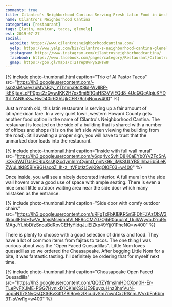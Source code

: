 ```yaml
---
comments: true
title: Cilantro's Neighborhood Cantina Serving Fresh Latin Food in Western Howard County
name: Cilantro's Neighborhood Cantina
categories: [restaurant]
tags: [latin, mexican, tacos, glenelg]
est: 2019-07-27
social:
  website: https://www.cilantrosneighborhoodcantina.com/
  yelp: https://www.yelp.com/biz/cilantro-s-neighborhood-cantina-glenelg?osq=cilantro%27s+neighborhood
  instagram: https://www.instagram.com/cilantrosneighborhoodcantina/
  facebook: https://www.facebook.com/pages/category/Restaurant/Cilantros-Neighborhood-Cantina-2343958262318427/
  gmap: https://goo.gl/maps/cT2Trep8vPyG1Nsw8
---
```


{%
  include photo-thumbnail.html 
  caption="Trio of Al Pastor Tacos"
  src="https://lh3.googleusercontent.com/-sspXsMaaeyzuMVsBzy_YTbtnna9cX8bl-WvIlBP-ikEKjtaxLcFP0pst2zQywJKK2H7ox8mi5ROaHS3VVIEQd8_4UcQQcAlpiuKYDfhTYAN6n8sJHw040ir6XhUjkCFB79chjNo=w400"
%}

Just a month old, this latin restaurant is serving up a fair amount of latin/mexican fare. In a very quiet town, western Howard County gets another food option in the name of Cilantro's Neighborhood Cantina. The restaurant is located on the side of a building that is shared with a number of offices and shops (it is on the left side when viewing the building from the road). Still awaiting a proper sign, you will have to trust that the unmarked door leads into the restaurant.  

<!--more-->

{%
  include photo-thumbnail.html 
  caption="Inside with full wall mural"
  src="https://lh3.googleusercontent.com/y6qq4vcSvhlD8K0aEYb0YvZFcSrAikXySWJTUsECRlxXssKjXcdymInrnCyimO_nnNk9k_iMkSULYB5lIhba6b5LeKZWuLitkI85BIV9GHacqZ_lh-z_ltVFbtkt5wKj9qOl0F03=w400"
%}

Once inside, you will see a nicely decorated interior. A full mural on the side wall hovers over a good use of space with ample seating. There is even a nice small little outdoor waiting area near the side door which many mistaken as the entrance. 

{%
  include photo-thumbnail.html 
  caption="Side door with comfy outdoor chairs"
  src="https://lh3.googleusercontent.com/uRFgTxFbKIBKR5nSFDhFZAzObW3dkouIlF9dHfwVe_ImjsMsejmnIVLNE9cCMZ07OjhR0quulnf_UulkWyvbJ2ruRvMAgJYLhbDfzSnouBdRpvCEHyYIdqJulEIZkp49Yjj01PheNQ=w400"
%}

There is plenty to choose with a good selection of drinks and food. They have a lot of common items from fajitas to tacos. The one thing I was curious about was the "Open Faced Quesadillas". Little Nom loves quesadillas so we ordered the Cheasapeake. After begging Little Nom for a bite, it was fantastic tasting. I'll definitely be ordering that for myself next time.   

{%
  include photo-thumbnail.html 
  caption="Cheasapeake Open Faced Quesadilla"
  src="https://lh3.googleusercontent.com/QQ3ZYfmslmHDOXpn0H-Er-TLePyFXJME-PGG7HvnixD1QKIeKS2UE9BuyxuHnz3hmVuN-uop5NT7SNvQsQSt6Bv3itffZBI9oykzlXcudvSm7ownCxzRSnmJVvxbFn6bm3T-sVwl1g=w400"
%}